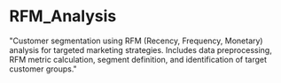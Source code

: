 # RFM_Analysis
"Customer segmentation using RFM (Recency, Frequency, Monetary) analysis for targeted marketing strategies. Includes data preprocessing, RFM metric calculation, segment definition, and identification of target customer groups."
